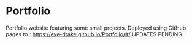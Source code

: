 # Portfolio
Portfolio website featuring some small projects. Deployed using GitHub pages to : https://eve-drake.github.io/Portfolio/#/
UPDATES PENDING
